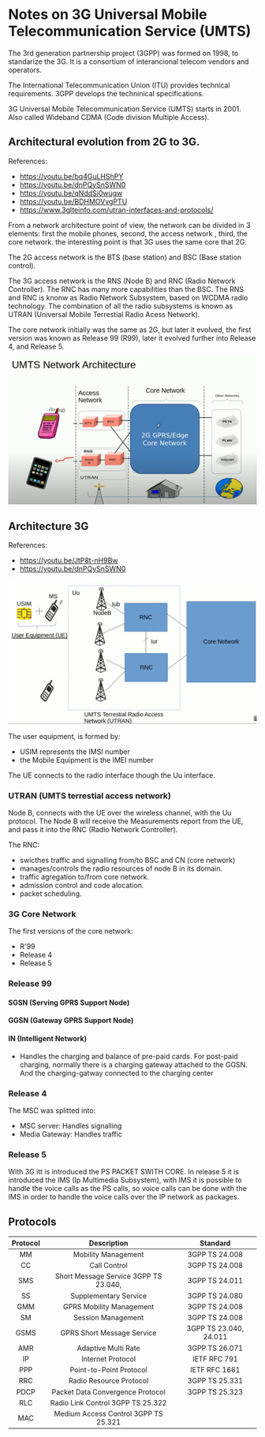 # Notes on 3G Universal Mobile Telecommunication Service  (UMTS)


The 3rd generation partnership project (3GPP) was formed on 1998, to standarize the 3G. It is a consortium of interancional telecom vendors and operators. 

The International Telecommunication Union (ITU) provides technical requirements. 3GPP develops the techninical specifications. 

3G Universal Mobile Telecommunication Service (UMTS) starts in 2001. Also called Wideband CDMA (Code division Multiple Access). 

## Architectural evolution from 2G to 3G. 

References:
 - https://youtu.be/bq4GuLHShPY
 - https://youtu.be/dnPQySnSWN0
 - https://youtu.be/qNddSi0wugw
 - https://youtu.be/BDHMOVvgPTU
 - https://www.3glteinfo.com/utran-interfaces-and-protocols/

From a network architecture point of view, the network can be divided in 3 elements: first the mobile phones, second, the access network , third, the core network. 
the interesting point is that 3G uses the same core that 2G. 

The 2G access network is the BTS (base station) and BSC (Base station control).

The 3G access network is the RNS (Node B) and RNC (Radio Network Controller). The RNC has many more capabilities than the BSC. The RNS and RNC is knonw as Radio Network Subsystem, based on WCDMA radio technology. The combination of all the radio subsystems is known as UTRAN (Universal Mobile Terrestial Radio Acess Network). 

The core network initially was the same as 2G, but later it evolved, the first version was known as Release 99 (R99), later it evolved further into Release 4, and Release 5. 

![2g_to_3g_architecture](https://github.com/sergiocollado/potpourri/blob/master/Notes_on_protocols/Images_mobile_communication/UMTS_architecture_2g_to_3g.PNG)


## Architecture 3G

References:
 - https://youtu.be/JtP8t-nH9Bw
 - https://youtu.be/dnPQySnSWN0

![3g_architecture](https://github.com/sergiocollado/potpourri/blob/master/Notes_on_protocols/Images_mobile_communication/3G_UMTS_architecture.PNG)

The user equipment, is formed by: 
 - USIM represents the IMSI number
 - the Mobile Equipment is the IMEI number

The UE connects to the radio interface though the Uu interface. 

### UTRAN (UMTS terrestial access network)

Node B, connects with the UE over the wireless channel, with the Uu protocol. The Node B will receive the Measurements report from the UE, and pass it into the RNC (Radio Network Controller). 

The RNC: 
 - swicthes traffic and signalling from/to BSC and CN (core network)
 - manages/controls the radio resources of node B in its domain.
 - traffic agregation to/from core network.
 - admission control and code alocation.
 - packet scheduling.

### 3G Core Network

The first versions of the core network: 
 - R'99
 - Release 4
 - Release 5

### Release 99

#### SGSN (Serving GPRS Support Node)

#### GGSN (Gateway GPRS Support Node)

#### IN (Intelligent Network)
 - Handles the charging and balance of pre-paid cards. For post-paid charging, normally there is a charging gateway attached to the GGSN. And the charging-gatway connected to the charging center


### Release 4

The MSC was splitted into: 
 - MSC server: Handles signalling
 - Media Gateway: Handles traffic

### Release 5

With 3G itt is introduced the PS PACKET SWITH CORE. In release 5 it is introduced the IMS (Ip Multimedia Subsystem), with IMS it is possible to handle the voice calls as the PS calls, so voice calls can be done with the IMS in order to handle the voice calls over the IP network as packages. 



## Protocols


| Protocol|	Description|	Standard|
| :------: |  :------: | :------: |
|MM|	Mobility Management|	3GPP TS 24.008|
|CC	|Call Control|	3GPP TS 24.008|
|SMS|	Short Message Service	3GPP TS 23.040,| 3GPP TS 24.011|
|SS|	Supplementary Service	|3GPP TS 24.080|
|GMM	|GPRS Mobility Management|	3GPP TS 24.008|
|SM	|Session Management	|3GPP TS 24.008|
|GSMS	|GPRS Short Message Service	|3GPP TS 23.040, 24.011|
|AMR|	Adaptive Multi Rate|	3GPP TS 26.071|
|IP|	Internet Protocol	|IETF RFC 791|
|PPP|	Point-to-Point Protocol	|IETF RFC 1661|
|RRC	|Radio Resource Protocol	|3GPP TS 25.331|
|PDCP	|Packet Data Convergence Protocol|	3GPP TS 25.323|
|RLC|	Radio Link Control	3GPP TS 25.322|
|MAC|	Medium Access Control	3GPP TS 25.321|


